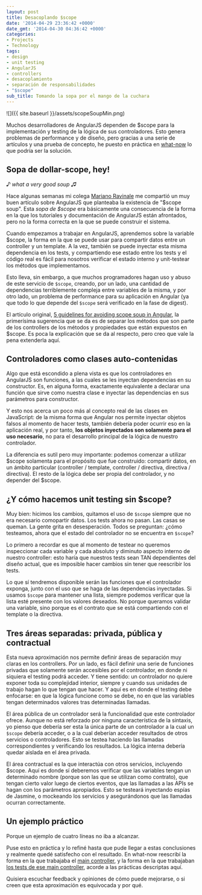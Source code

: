 ```yaml
---
layout: post
title: Desacoplando $scope
date: '2014-04-29 23:36:42 +0000'
date_gmt: '2014-04-30 04:36:42 +0000'
categories:
- Projects
- Technology
tags:
- design
- unit testing
- AngularJS
- controllers
- desacoplamiento
- separación de responsabilidades
- "$scope"
sub_title: Tomando la sopa por el mango de la cuchara
---
```


![]({{ site.baseurl }}/assets/scopeSoupMin.png)

Muchos desarrolladores de AngularJS dependen de $scope para la implementación y testing de la lógica de sus controladores. Esto genera problemas de performance y de diseño, pero gracias a una serie de artículos y una prueba de concepto, he puesto en práctica en [what-now](http://what-now.heroku.com) lo que podría ser la solución.

<!--more-->

## Sopa de dollar-scope, hey!

_♪ what a very good soup ♫_

Hace algunas semanas mi colega [Mariano Ravinale](http://mravinale.wordpress.com/) me compartió un muy buen artículo sobre AngularJS que planteaba la existencia de "$scope soup". Esta _sopa de $scope_ era básicamente una consecuencia de la forma en la que los tutoriales y documentación de AngularJS están afrontados, pero no la forma correcta en la que se puede construir el sistema.

Cuando empezamos a trabajar en AngularJS, aprendemos sobre la variable $scope, la forma en la que se puede usar para compartir datos entre un controller y un template. A la vez, también se puede inyectar esta misma dependencia en los tests, y compartiendo ese estado entre los tests y el código real es fácil para nosotros verificar el estado interno y unit-testear los métodos que implementamos.

Esto lleva, sin embargo, a que muchos programadores hagan uso y abuso de este servicio de `$scope`, creando, por un lado, una cantidad de dependencias terriblemente compleja entre variables de la misma, y por otro lado, un problema de performance para su aplicación en Angular (ya que todo lo que depende del `$scope` será verificado en la fase de digest).

El artículo original, [5 guidelines for avoiding scope soup in Angular](http://www.technofattie.com/2014/03/21/five-guidelines-for-avoiding-scope-soup-in-angular.html), la primerísima sugerencia que se da es de separar los métodos que son parte de los controllers de los métodos y propiedades que están expuestos en $scope. Es poca la explicación que se da al respecto, pero creo que vale la pena extenderla aquí.

## Controladores como clases auto-contenidas

Algo que está escondido a plena vista es que los controladores en AngularJS son funciones, a las cuales se les inyectan dependencias en su constructor. Es, en alguna forma, exactamente equivalente a declarar una función que sirve como nuestra clase e inyectar las dependencias en sus parámetros para constructor.

<script src="https://gist.github.com/AlphaGit/09af98de7ac11cf7a1fe.js"></script>

Y esto nos acerca un poco más al concepto real de las clases en JavaScript: de la misma forma que Angular nos permite inyectar objetos falsos al momento de hacer tests, también debería poder ocurrir eso en la aplicación real, y por tanto, **los objetos inyectados son solamente para el uso necesario**, no para el desarrollo principal de la lógica de nuestro controlador.

La diferencia es sutil pero muy importante: podemos comenzar a utilizar $scope solamenta para el propósito que fue construido: compartir datos, en un ámbito particular (controller / template, controller / directiva, directiva / directiva). El resto de la lógica debe ser propia del controlador, y no depender del $scope.

##  ¿Y cómo hacemos unit testing sin $scope?

Muy bien: hicimos los cambios, quitamos el uso de `$scope` siempre que no era necesario comopartir datos. Los tests ahora no pasan. Las casas se queman. La gente grita en desesperación. Todos se preguntan:  ¿cómo testeamos, ahora que el estado del controlador no se encuentra en `$scope`?

Lo primero a recordar es que al momento de testear no queremos inspeccionar cada variable y cada absoluto y diminuto aspecto interno de nuestro controller: esto haría que nuestros tests sean TAN dependientes del diseño actual, que es imposible hacer cambios sin tener que reescribir los tests.

Lo que sí tendremos disponible serán las funciones que el controlador exponga, junto con el uso que se haga de las dependencias inyectadas. Si usamos `$scope` para mantener una lista, siempre podemos verificar que la lista esté presente con los valores deseados. No porque queramos validar una variable, sino porque es el contrato que se está compartiendo con el template o la directiva.

<script src="https://gist.github.com/AlphaGit/57cf51d23e246bd01226.js"></script>

## Tres áreas separadas: privada, pública y contractual

Esta nueva aproximación nos permite definir áreas de separación muy claras en los controllers. Por un lado, es fácil definir una serie de funciones privadas que solamente serán accesibles por el controlador, en donde ni siquiera el testing podrá acceder. Y tiene sentido: un controlador no quiere exponer toda su complejidad interior, siempre y cuando sus  unidades de trabajo hagan lo que tengan que hacer. Y aquí es en donde el testing debe enfocarse: en que la lógica funcione como se debe, no en que las variables tengan determinados valores tras determinadas llamadas.

El área pública de un controlador será la funcionalidad que este controlador ofrece. Aunque no está reforzado por ninguna característica de la sintaxis, yo pienso que debería ser esta la única parte de un controlador a la cual un `$scope` debería acceder, o a la cual deberían acceder resultados de otros servicios o controladores. Esto se testea haciendo las llamadas correspondientes y verificando los resultados. La lógica interna debería quedar aislada en el área privada.

El área contractual es la que interactúa con otros servicios, incluyendo $scope. Aquí es donde sí deberemos verificar que las variables tengan un determinado nombre (porque son las que se utilizan como contrato), que tengan cierto valor luego de ciertos eventos, que las llamadas a las APIs se hagan con los parámetros apropiados. Esto se testeará inyectando espías de Jasmine, o mockeando los servicios y asegurándonos que las llamadas ocurran correctamente.

## Un ejemplo práctico

Porque un ejemplo de cuatro líneas no iba a alcanzar.

Puse esto en práctica y lo refiné hasta que pude llegar a estas conclusiones y realmente quedé satisfecho con el resultado. En what-now reescribí la forma en la que trabajaba el [main controller](https://github.com/AlphaGit/what-now/blob/768abafb44c1a525e16a034f22b2b851c796f5a3/app/scripts/controllers/main.js), y la forma en la que trabajaban [los tests de ese main controller](https://github.com/AlphaGit/what-now/blob/768abafb44c1a525e16a034f22b2b851c796f5a3/test/spec/controllers/main.js), acorde a las prácticas descriptas aquí.

Quisiera escuchar feedback y opiniones de cómo puede mejorarse, o si creen que esta aproximación es equivocada y por qué.
